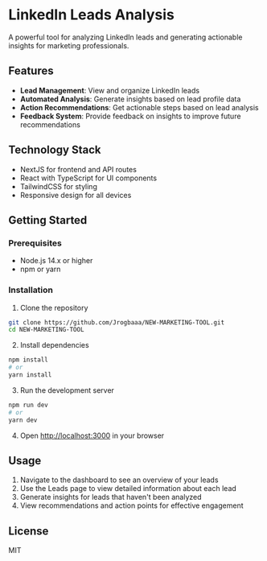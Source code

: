 # LinkedIn Leads Analysis

A powerful tool for analyzing LinkedIn leads and generating actionable insights for marketing professionals.

## Features

- **Lead Management**: View and organize LinkedIn leads
- **Automated Analysis**: Generate insights based on lead profile data
- **Action Recommendations**: Get actionable steps based on lead analysis
- **Feedback System**: Provide feedback on insights to improve future recommendations

## Technology Stack

- NextJS for frontend and API routes
- React with TypeScript for UI components
- TailwindCSS for styling
- Responsive design for all devices

## Getting Started

### Prerequisites

- Node.js 14.x or higher
- npm or yarn

### Installation

1. Clone the repository
```bash
git clone https://github.com/Jrogbaaa/NEW-MARKETING-TOOL.git
cd NEW-MARKETING-TOOL
```

2. Install dependencies
```bash
npm install
# or
yarn install
```

3. Run the development server
```bash
npm run dev
# or
yarn dev
```

4. Open [http://localhost:3000](http://localhost:3000) in your browser

## Usage

1. Navigate to the dashboard to see an overview of your leads
2. Use the Leads page to view detailed information about each lead
3. Generate insights for leads that haven't been analyzed
4. View recommendations and action points for effective engagement

## License

MIT
